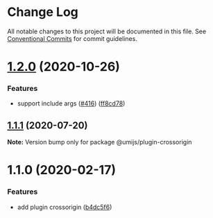 # Change Log

All notable changes to this project will be documented in this file.
See [Conventional Commits](https://conventionalcommits.org) for commit guidelines.

# [1.2.0](https://github.com/umijs/plugins/compare/@umijs/plugin-crossorigin@1.1.1...@umijs/plugin-crossorigin@1.2.0) (2020-10-26)


### Features

* support include args ([#416](https://github.com/umijs/plugins/issues/416)) ([ff8cd78](https://github.com/umijs/plugins/commit/ff8cd7866da0b1ecf46b54e5afb738c9fd3fe767))





## [1.1.1](https://github.com/umijs/plugins/compare/@umijs/plugin-crossorigin@1.1.0...@umijs/plugin-crossorigin@1.1.1) (2020-07-20)

**Note:** Version bump only for package @umijs/plugin-crossorigin

# 1.1.0 (2020-02-17)

### Features

- add plugin crossorigin ([b4dc5f6](https://github.com/umijs/plugins/commit/b4dc5f6599117ca09bb1aa923885001efe6a2c09))
